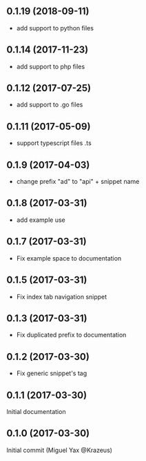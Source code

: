 ## 0.1.19 (2018-09-11)

*  add support to python files

## 0.1.14 (2017-11-23)

*  add support to php files

## 0.1.12 (2017-07-25)

*  add support to .go files

## 0.1.11 (2017-05-09)

* support typescript files .ts

## 0.1.9 (2017-04-03)

* change prefix "ad" to "api" + snippet name

## 0.1.8 (2017-03-31)

* add example use

## 0.1.7 (2017-03-31)

* Fix  example space to documentation

## 0.1.5 (2017-03-31)

* Fix index tab navigation snippet

## 0.1.3 (2017-03-31)

* Fix duplicated prefix to documentation

## 0.1.2 (2017-03-30)

* Fix generic snippet's tag

## 0.1.1 (2017-03-30)

Initial documentation

## 0.1.0 (2017-03-30)

Initial commit (Miguel Yax @Krazeus)